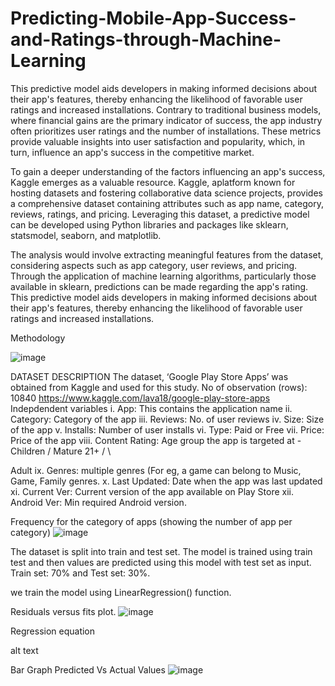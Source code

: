 # Predicting-Mobile-App-Success-and-Ratings-through-Machine-Learning
This predictive model aids developers in making informed decisions about their app's features, thereby enhancing the likelihood of favorable user ratings and increased installations.
Contrary to traditional business models, where financial gains are
the primary indicator of success, the app industry often prioritizes
user ratings and the number of installations. These metrics provide
valuable insights into user satisfaction and popularity, which, in
turn, influence an app's success in the competitive market.

To gain a deeper understanding of the factors influencing an app's
success, Kaggle emerges as a valuable resource. Kaggle, aplatform known for hosting datasets and fostering collaborative
data science projects, provides a comprehensive dataset containing
attributes such as app name, category, reviews, ratings, and
pricing. Leveraging this dataset, a predictive model can be
developed using Python libraries and packages like sklearn,
statsmodel, seaborn, and matplotlib.

The analysis would involve extracting meaningful features from
the dataset, considering aspects such as app category, user reviews,
and pricing. Through the application of machine learning
algorithms, particularly those available in sklearn, predictions can
be made regarding the app's rating. This predictive model aids
developers in making informed decisions about their app's features,
thereby enhancing the likelihood of favorable user ratings and
increased installations.

Methodology

![image](https://github.com/aa12mnssh/Predicting-Mobile-App-Success-and-Ratings-through-Machine-Learning/assets/102961461/16050179-0ef7-4cc5-8540-c611b0958195)

DATASET DESCRIPTION
The dataset, ‘Google Play Store Apps’ was obtained from Kaggle and used for this study. No of observation (rows): 10840 https://www.kaggle.com/lava18/google-play-store-apps Indepdendent variables
i. App: This contains the application name
ii. Category: Category of the app
iii. Reviews: No. of user reviews
iv. Size: Size of the app
v. Installs: Number of user installs
vi. Type: Paid or Free
vii. Price: Price of the app
viii. Content Rating: Age group the app is targeted at - Children / Mature 21+ / \

Adult ix. Genres: multiple genres (For eg, a game can belong to Music, Game, Family genres. x. Last Updated: Date when the app was last updated xi. Current Ver: Current version of the app available on Play Store xii. Android Ver: Min required Android version.

Frequency for the category of apps (showing the number of app per category)
![image](https://github.com/aa12mnssh/Predicting-Mobile-App-Success-and-Ratings-through-Machine-Learning/assets/102961461/8d2cc444-eed5-4cb6-b3be-34941b83d5eb)

The dataset is split into train and test set. The model is trained using train test and then values are predicted using this model with test set as input. Train set: 70% and Test set: 30%.

we train the model using LinearRegression() function.

Residuals versus fits plot.
![image](https://github.com/aa12mnssh/Predicting-Mobile-App-Success-and-Ratings-through-Machine-Learning/assets/102961461/b499bec1-8226-4e8c-b4f0-52d6d89ae12e)

Regression equation

alt text

Bar Graph Predicted Vs Actual Values
![image](https://github.com/aa12mnssh/Predicting-Mobile-App-Success-and-Ratings-through-Machine-Learning/assets/102961461/2a1bd12f-ee7d-4e7e-920f-1032a13ae5e2)





